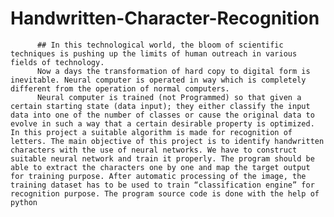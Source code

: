 # Handwritten-Character-Recognition
          ## In this technological world, the bloom of scientific techniques is pushing up the limits of human outreach in various fields of technology. 
          Now a days the transformation of hard copy to digital form is inevitable. Neural computer is operated in way which is completely different from the operation of normal computers. 
          Neural computer is trained (not Programmed) so that given a certain starting state (data input); they either classify the input data into one of the number of classes or cause the original data to evolve in such a way that a certain desirable property is optimized. In this project a suitable algorithm is made for recognition of letters. The main objective of this project is to identify handwritten characters with the use of neural networks. We have to construct suitable neural network and train it properly. The program should be able to extract the characters one by one and map the target output for training purpose. After automatic processing of the image, the training dataset has to be used to train “classification engine” for recognition purpose. The program source code is done with the help of python
